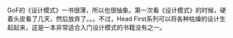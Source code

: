 GoF的《设计模式》一书很薄，所以也很抽象。第一次看《设计模式》的时候，硬着头皮看了几天，然后放弃了。。。不过，Head First系列可以将各种枯燥的设计生起起来，这是一本非常适合入门设计模式的书籍没有之一。